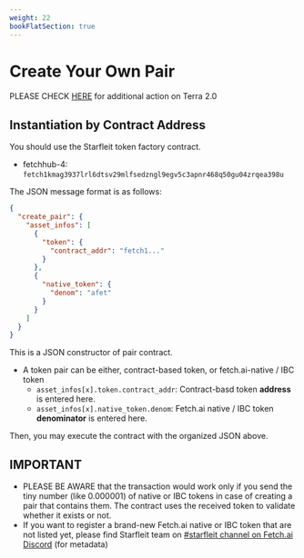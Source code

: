 ```yaml
---
weight: 22
bookFlatSection: true
---
```


# Create Your Own Pair

PLEASE CHECK [HERE](#important---only-for-terra-20) for additional action on Terra 2.0

## Instantiation by Contract Address

You should use the Starfleit token factory contract.
- fetchhub-4: `fetch1kmag3937lrl6dtsv29mlfsedzngl9egv5c3apnr468q50gu04zrqea398u`

The JSON message format is as follows:

```json
{
  "create_pair": {
    "asset_infos": [
      {
        "token": {
          "contract_addr": "fetch1..."
        }
      },
      {
        "native_token": {
          "denom": "afet"
        }
      }
    ]
  }
}
```

This is a JSON constructor of pair contract.

- A token pair can be either, contract-based token, or fetch.ai-native / IBC token
  - `asset_infos[x].token.contract_addr`: Contract-basd token **address** is entered here.
  - `asset_infos[x].native_token.denom`: Fetch.ai native / IBC token **denominator** is entered here.

Then, you may execute the contract with the organized JSON above.

## IMPORTANT

- PLEASE BE AWARE that the transaction would work only if you send the tiny number (like 0.000001) of native or IBC tokens in case of creating a pair that contains them. The contract uses the received token to validate whether it exists or not.
- If you want to register a brand-new Fetch.ai native or IBC token that are not listed yet, please find Starfleit team on [#starfleit channel on Fetch.ai Discord](https://bit.ly/3ra5uMI) (for metadata)
